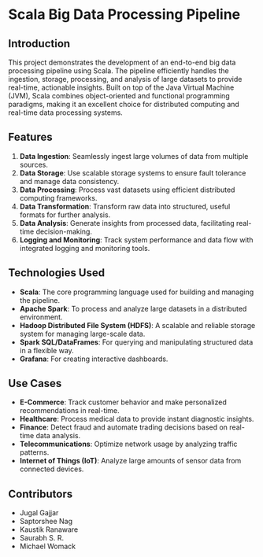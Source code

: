 # Scala Big Data Processing Pipeline

## Introduction
This project demonstrates the development of an end-to-end big data processing pipeline using Scala. The pipeline efficiently handles the ingestion, storage, processing, and analysis of large datasets to provide real-time, actionable insights. Built on top of the Java Virtual Machine (JVM), Scala combines object-oriented and functional programming paradigms, making it an excellent choice for distributed computing and real-time data processing systems.

## Features
1. **Data Ingestion**: Seamlessly ingest large volumes of data from multiple sources.
2. **Data Storage**: Use scalable storage systems to ensure fault tolerance and manage data consistency.
3. **Data Processing**: Process vast datasets using efficient distributed computing frameworks.
4. **Data Transformation**: Transform raw data into structured, useful formats for further analysis.
5. **Data Analysis**: Generate insights from processed data, facilitating real-time decision-making.
6. **Logging and Monitoring**: Track system performance and data flow with integrated logging and monitoring tools.

## Technologies Used
- **Scala**: The core programming language used for building and managing the pipeline.
- **Apache Spark**: To process and analyze large datasets in a distributed environment.
- **Hadoop Distributed File System (HDFS)**: A scalable and reliable storage system for managing large-scale data.
- **Spark SQL/DataFrames**: For querying and manipulating structured data in a flexible way.
- **Grafana**: For creating interactive dashboards.

## Use Cases
- **E-Commerce**: Track customer behavior and make personalized recommendations in real-time.
- **Healthcare**: Process medical data to provide instant diagnostic insights.
- **Finance**: Detect fraud and automate trading decisions based on real-time data analysis.
- **Telecommunications**: Optimize network usage by analyzing traffic patterns.
- **Internet of Things (IoT)**: Analyze large amounts of sensor data from connected devices.

## Contributors
- Jugal Gajjar
- Saptorshee Nag
- Kaustik Ranaware
- Saurabh S. R.
- Michael Womack
